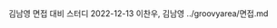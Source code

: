 <title>2회차</title>
<subtitle>김남영 면접 대비 스터디</subtitle>
<timestamp>2022-12-13</timestamp>
<email>이찬우, 김남영</email>
<urls>
../groovyarea/면접.md
</urls>